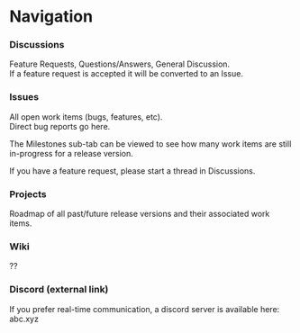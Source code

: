 # Navigation

### Discussions

Feature Requests, Questions/Answers, General Discussion.  
If a feature request is accepted it will be converted to an Issue.


### Issues

All open work items (bugs, features, etc).  
Direct bug reports go here.

The Milestones sub-tab can be viewed to see how many work items are still in-progress for a release version.

If you have a feature request, please start a thread in Discussions.


### Projects

Roadmap of all past/future release versions and their associated work items.


### Wiki

??


### Discord (external link)
If you prefer real-time communication, a discord server is available here:  
abc.xyz
